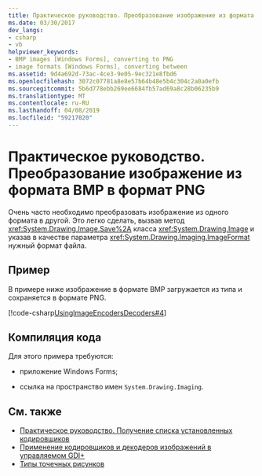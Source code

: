 ```yaml
---
title: Практическое руководство. Преобразование изображение из формата BMP в формат PNG
ms.date: 03/30/2017
dev_langs:
- csharp
- vb
helpviewer_keywords:
- BMP images [Windows Forms], converting to PNG
- image formats [Windows Forms], converting between
ms.assetid: 9d4a692d-73ac-4ce3-9e05-9ec321e8fbd6
ms.openlocfilehash: 3072c07781a8e8e57b64b48e5b4c304c2a0a0efb
ms.sourcegitcommit: 5b6d778ebb269ee6684fb57ad69a8c28b06235b9
ms.translationtype: MT
ms.contentlocale: ru-RU
ms.lasthandoff: 04/08/2019
ms.locfileid: "59217020"
---
```

# <a name="how-to-convert-a-bmp-image-to-a-png-image"></a>Практическое руководство. Преобразование изображение из формата BMP в формат PNG
Очень часто необходимо преобразовать изображение из одного формата в другой. Это легко сделать, вызвав метод <xref:System.Drawing.Image.Save%2A> класса <xref:System.Drawing.Image> и указав в качестве параметра <xref:System.Drawing.Imaging.ImageFormat> нужный формат файла.  
  
## <a name="example"></a>Пример  
 В примере ниже изображение в формате BMP загружается из типа и сохраняется в формате PNG.  
  
 [!code-csharp[UsingImageEncodersDecoders#4](~/samples/snippets/csharp/VS_Snippets_Winforms/UsingImageEncodersDecoders/CS/Form1.cs#4)]
   
  
## <a name="compiling-the-code"></a>Компиляция кода  
 Для этого примера требуются:  
  
-   приложение Windows Forms;  
  
-   ссылка на пространство имен `System.Drawing.Imaging`.  
  
## <a name="see-also"></a>См. также

- [Практическое руководство. Получение списка установленных кодировщиков](how-to-list-installed-encoders.md)
- [Применение кодировщиков и декодеров изображений в управляемом GDI+](using-image-encoders-and-decoders-in-managed-gdi.md)
- [Типы точечных рисунков](types-of-bitmaps.md)
